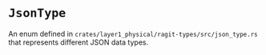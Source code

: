 # `JsonType`

An enum defined in `crates/layer1_physical/ragit-types/src/json_type.rs` that represents different JSON data types.